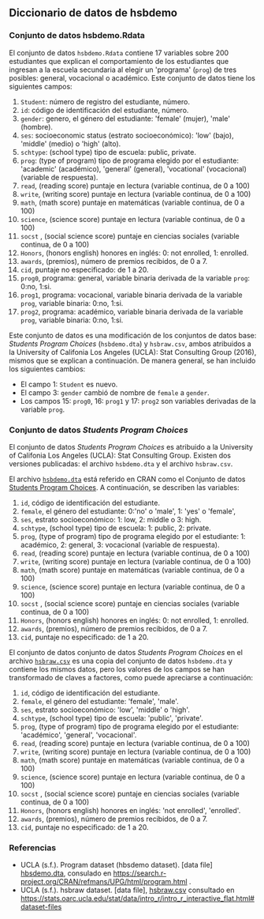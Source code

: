 ## Diccionario de datos de hsbdemo

### Conjunto de datos hsbdemo.Rdata

El conjunto de datos `hsbdemo.Rdata` contiene 17 variables sobre 200 estudiantes que explican el comportamiento de los estudiantes que ingresan a la escuela secundaria al elegir un 'programa' (`prog`) de tres posibles: general, vocacional o académico. Este conjunto de datos tiene los siguientes campos:

1. `Student`: número de registro del estudiante, número.
2. `id`: código de identificación del estudiante, número.
3. `gender`: genero, el género del estudiante: 'female' (mujer), 'male' (hombre).
4. `ses`: socioeconomic status (estrato socioeconómico): 'low' (bajo), 'middle' (medio) o 'high' (alto).
5. `schtype`: (school type) tipo de escuela: public, private.
6. `prog`: (type of program) tipo de programa elegido por el estudiante: 'academic' (académico), 'general' (general), 'vocational' (vocacional) (variable de respuesta).
7. `read`, (reading score) puntaje en lectura (variable continua, de 0 a 100) 
8. `write`, (writing score) puntaje en lectura (variable continua, de 0 a 100) 
9. `math`, (math score) puntaje en matemáticas (variable continua, de 0 a 100)
10. `science`, (science score) puntaje en lectura (variable continua, de 0 a 100) 
11. `socst` , (social science score) puntaje en ciencias sociales (variable continua, de 0 a 100)
12. `Honors`, (honors english) honores en inglés: 0: not enrolled, 1: enrolled.
13. `awards`, (premios), número de premios recibidos, de 0 a 7.
14. `cid`, puntaje no especificado: de 1 a 20.
15. `prog0`, programa: general, variable binaria derivada de la variable `prog`: 0:no, 1:si.
16. `prog1`, programa: vocacional, variable binaria derivada de la variable `prog`, variable binaria: 0:no, 1:si.
17. `prog2`, programa: académico, variable binaria derivada de la variable `prog`, variable binaria: 0:no, 1:si.

Este conjunto de datos es una modificación de los conjuntos de datos base: *Students Program Choices* (`hsbdemo.dta`) y `hsbraw.csv`, ambos atribuidos a la University of Califonia Los Angeles (UCLA): Stat Consulting Group (2016), mismos que se explican a continuación. De manera general, se han incluido los siguientes cambios:

- El campo 1: `Student` es nuevo.
- El campo 3: `gender` cambió de nombre de `female` a `gender`.
- Los campos 15: `prog0`, 16: `prog1` y 17: `prog2` son variables derivadas de la variable `prog`.

### Conjunto de datos *Students Program Choices*

El conjunto de datos *Students Program Choices* es atribuido a la University of Califonia Los Angeles (UCLA): Stat Consulting Group. Existen dos versiones publicadas: el archivo `hsbdemo.dta` y el archivo `hsbraw.csv`. 

El archivo [`hsbdemo.dta`](https://stats.oarc.ucla.edu/stat/data/hsbdemo.dta) está referido en CRAN como el Conjunto de datos [Students Program Choices](https://search.r-project.org/CRAN/refmans/UPG/html/program.html). A continuación, se describen las variables:

1. `id`, código de identificación del estudiante.
2. `female`, el género del estudiante: 0:'no' o 'male', 1: 'yes' o 'female',
3. `ses`, estrato socioeconómico: 1: low, 2: middle o 3: high.
4. `schtype`, (school type) tipo de escuela: 1: public, 2: private.
5. `prog`, (type of program) tipo de programa elegido por el estudiante: 1: académico, 2: general, 3: vocacional (variable de respuesta).
6. `read`, (reading score) puntaje en lectura (variable continua, de 0 a 100) 
7. `write`, (writing score) puntaje en lectura (variable continua, de 0 a 100) 
8. `math`, (math score) puntaje en matemáticas (variable continua, de 0 a 100)
9. `science`, (science score) puntaje en lectura (variable continua, de 0 a 100) 
10. `socst` , (social science score) puntaje en ciencias sociales (variable continua, de 0 a 100)
11. `Honors`, (honors english) honores en inglés: 0: not enrolled, 1: enrolled.
12. `awards`, (premios), número de premios recibidos, de 0 a 7.
13. `cid`, puntaje no especificado: de 1 a 20.

El conjunto de datos conjunto de datos *Students Program Choices* en el archivo [`hsbraw.csv`](https://stats.idre.ucla.edu/stat/data/hsbraw.csv) es una copia del conjunto de datos `hsbdemo.dta` y contiene los mismos datos, pero los valores de los campos se han  transformado de claves a factores, como puede apreciarse a continuación:

1. `id`, código de identificación del estudiante.
2. `female`, el género del estudiante: 'female', 'male'.
3. `ses`, estrato socioeconómico: 'low', 'middle' o 'high'.
4. `schtype`, (school type) tipo de escuela: 'public', 'private'.
5. `prog`, (type of program) tipo de programa elegido por el estudiante: 'académico', 'general', 'vocacional'.
6. `read`, (reading score) puntaje en lectura (variable continua, de 0 a 100) 
7. `write`, (writing score) puntaje en lectura (variable continua, de 0 a 100) 
8. `math`, (math score) puntaje en matemáticas (variable continua, de 0 a 100)
9. `science`, (science score) puntaje en lectura (variable continua, de 0 a 100) 
10. `socst` , (social science score) puntaje en ciencias sociales (variable continua, de 0 a 100)
11. `Honors`, (honors english) honores en inglés: 'not enrolled', 'enrolled'.
12. `awards`, (premios), número de premios recibidos, de 0 a 7.
13. `cid`, puntaje no especificado: de 1 a 20.


### Referencias

- UCLA (s.f.). Program dataset (hbsdemo dataset). [data file] [hbsdemo.dta](https://stats.oarc.ucla.edu/stat/data/hsbdemo.dta), consulado en https://search.r-project.org/CRAN/refmans/UPG/html/program.html . 
- UCLA (s.f.). hsbraw dataset. [data file], [hsbraw.csv](https://stats.idre.ucla.edu/stat/data/hsbraw.csv) consultado en https://stats.oarc.ucla.edu/stat/data/intro_r/intro_r_interactive_flat.html#dataset-files